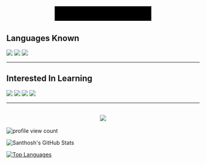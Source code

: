 <div align="center">
<img src="My Name.gif" width="50%">
</div>

## Languages Known
![](https://img.shields.io/badge/C-000080?style=for-the-badge&logo=c&logoColor=white)
![](https://img.shields.io/badge/Python-0047AB?style=for-the-badge&logo=python&logoColor=white)
![](https://img.shields.io/badge/HTML5-E34F26?style=for-the-badge&logo=html5&logoColor=white)
<hr></hr>

## Interested In Learning
![](https://img.shields.io/badge/java-%23ED8B00.svg?style=for-the-badge&logo=java&logoColor=white)
![](https://img.shields.io/badge/CSS3-1572B6.svg?style=for-the-badge&logo=CSS3&logoColor=white)
![](https://img.shields.io/badge/JavaScript-F7DF1E.svg?style=for-the-badge&logo=JavaScript&logoColor=black)
![](https://img.shields.io/badge/C%2B%2B-00599C?style=for-the-badge&logo=c%2B%2B&logoColor=white)
<hr></hr>

<p align="center">
<br>
<img src="https://img.shields.io/badge/github-%23121011.svg?style=for-the-badge&logo=github&logoColor=white">
<br>
</p>

![profile view count](https://komarev.com/ghpvc/?username=TechWriter03&style=for-the-badge)

![Santhosh's GitHub Stats](https://github-readme-stats.vercel.app/api?username=TechWriter03&show_icons=true&theme=dark)

[![Top Languages](https://github-readme-stats.vercel.app/api/top-langs/?username=TechWriter03&theme=tokyonight)](https://github.com/anuraghazara/github-readme-stats)

<!---
TechWriter03/TechWriter03 is a ✨ special ✨ repository because its `README.md` (this file) appears on your GitHub profile.
You can click the Preview link to take a look at your changes.
--->
